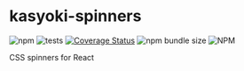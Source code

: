 # kasyoki-spinners

![npm](https://img.shields.io/npm/v/kasyoki-spinners)
![tests](https://github.com/sam10105/kasyoki-spinners/workflows/tests/badge.svg)
[![Coverage Status](https://coveralls.io/repos/github/sam10105/kasyoki-spinners/badge.svg?branch=main)](https://coveralls.io/github/sam10105/kasyoki-spinners?branch=main)
![npm bundle size](https://img.shields.io/bundlephobia/minzip/kasyoki-spinners)
![NPM](https://img.shields.io/npm/l/kasyoki-spinners)

CSS spinners for React
